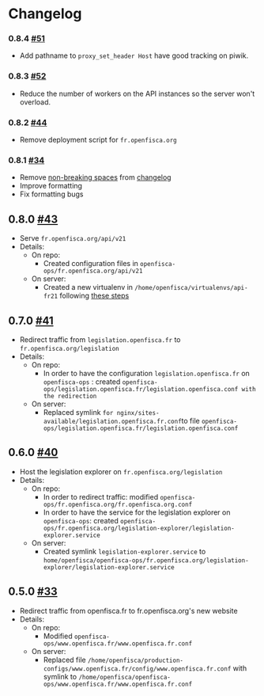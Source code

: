 # Changelog

### 0.8.4 [#51](https://github.com/openfisca/openfisca-ops/pull/51)

* Add pathname to `proxy_set_header Host` have good tracking on piwik.

### 0.8.3 [#52](https://github.com/openfisca/openfisca-ops/pull/52)

* Reduce the number of workers on the API instances so the server won't overload.

### 0.8.2 [#44](https://github.com/openfisca/openfisca-ops/pull/44)

* Remove deployment script for `fr.openfisca.org`

### 0.8.1 [#34](https://github.com/openfisca/openfisca-ops/pull/34)

* Remove [non-breaking spaces](https://en.wikipedia.org/wiki/Non-breaking_space) from [changelog](CHANGELOG.md)
* Improve formatting
* Fix formatting bugs

## 0.8.0 [#43](https://github.com/openfisca/openfisca-ops/pull/43)

* Serve `fr.openfisca.org/api/v21`
* Details:
  - On repo:
      - Created configuration files in `openfisca-ops/fr.openfisca.org/api/v21`
  - On server:
      - Created a new virtualenv in `/home/openfisca/virtualenvs/api-fr21` following [these steps](https://github.com/openfisca/openfisca-ops/tree/af6b38d21ccda7bbe7162ee8563e4a8d5649baf1#to-serve-a-new-version-)

## 0.7.0 [#41](https://github.com/openfisca/openfisca-ops/pull/41)

* Redirect traffic from `legislation.openfisca.fr` to `fr.openfisca.org/legislation`
* Details:
  - On repo:
      - In order to have the configuration `legislation.openfisca.fr` on `openfisca-ops` : created `openfisca-ops/legislation.openfisca.fr/legislation.openfisca.conf with the redirection`
  - On server:
      - Replaced symlink `for nginx/sites-available/legislation.openfisca.fr.conf`to file `openfisca-ops/legislation.openfisca.fr/legislation.openfisca.conf`

## 0.6.0 [#40](https://github.com/openfisca/openfisca-ops/pull/40)

* Host the legislation explorer on `fr.openfisca.org/legislation`
* Details:
  - On repo:
      - In order to redirect traffic: modified `openfisca-ops/fr.openfisca.org/fr.openfisca.org.conf`
      - In order to have the service for the legislation explorer on `openfisca-ops`: created `openfisca-ops/fr.openfisca.org/legislation-explorer/legislation-explorer.service`
  - On server:
      - Created symlink `legislation-explorer.service` to `home/openfisca/openfisca-ops/fr.openfisca.org/legislation-explorer/legislation-explorer.service`

## 0.5.0 [#33](https://github.com/openfisca/openfisca-ops/pull/33)

* Redirect traffic from openfisca.fr to fr.openfisca.org's new website
* Details:
  - On repo:
      - Modified `openfisca-ops/www.openfisca.fr/www.openfisca.fr.conf`
  - On server:
      - Replaced file `/home/openfisca/production-configs/www.openfisca.fr/config/www.openfisca.fr.conf` with symlink to `/home/openfisca/openfisca-ops/www.openfisca.fr/www.openfisca.fr.conf`
